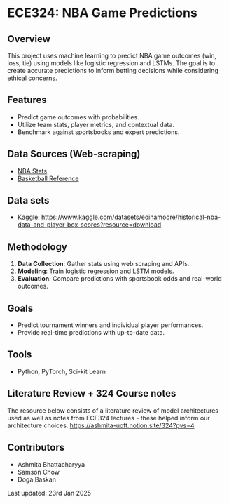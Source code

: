 # ECE324: NBA Game Predictions

## Overview

This project uses machine learning to predict NBA game outcomes (win, loss, tie) using models like logistic regression and LSTMs. The goal is to create accurate predictions to inform betting decisions while considering ethical concerns.

## Features

- Predict game outcomes with probabilities.
- Utilize team stats, player metrics, and contextual data.
- Benchmark against sportsbooks and expert predictions.

## Data Sources (Web-scraping)

- [NBA Stats](https://www.nba.com/stats)
- [Basketball Reference](https://www.basketball-reference.com)

## Data sets
- Kaggle: https://www.kaggle.com/datasets/eoinamoore/historical-nba-data-and-player-box-scores?resource=download

## Methodology

1. **Data Collection**: Gather stats using web scraping and APIs.
2. **Modeling**: Train logistic regression and LSTM models.
3. **Evaluation**: Compare predictions with sportsbook odds and real-world outcomes.

## Goals

- Predict tournament winners and individual player performances.
- Provide real-time predictions with up-to-date data.

## Tools

- Python, PyTorch, Sci-kit Learn

## Literature Review + 324 Course notes
The resource below consists of a literature review of model architectures used as well as notes from ECE324 lectures - these helped inform our architecture choices. 
https://ashmita-uoft.notion.site/324?pvs=4

## Contributors

- Ashmita Bhattacharyya  
- Samson Chow  
- Doga Baskan


Last updated: 23rd Jan 2025
